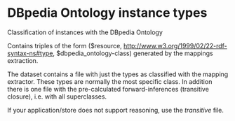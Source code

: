 # DBpedia Ontology instance types
Classification of instances with the DBpedia Ontology

Contains triples of the form ($resource, http://www.w3.org/1999/02/22-rdf-syntax-ns#type,
$dbpedia_ontology-class) generated by the mappings extraction. 

The dataset contains a file with just the types as classified with the mapping extractor. These types are normally the most specific class. 
In addition there is one file with the pre-calculated forward-inferences (transitive closure), i.e. with all superclasses. 

If your application/store does not support reasoning, use the _transitive_ file.

